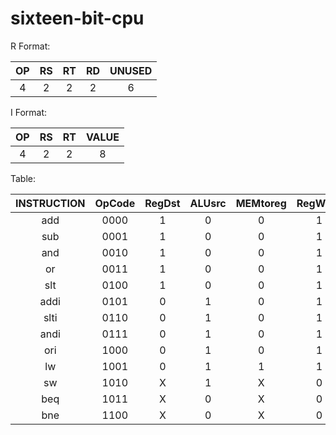 # sixteen-bit-cpu

R Format:

**OP**|**RS**|**RT**|**RD**|**UNUSED**
:-----:|:-----:|:-----:|:-----:|:-----:
4|2|2|2|6

I Format:

**OP**|**RS**|**RT**|**VALUE**
:-----:|:-----:|:-----:|:-----:
4|2|2|8

Table:

**INSTRUCTION**|**OpCode**|**RegDst**|**ALUsrc**|**MEMtoreg**|**RegWrite**|**MemWrite**|**Beq**|**Bne**|**ALUctl**
:-----:|:-----:|:-----:|:-----:|:-----:|:-----:|:-----:|:-----:|:-----:|:-----:
add|0000|1|0|0|1|0|0|0|010
sub|0001|1|0|0|1|0|0|0|110
and|0010|1|0|0|1|0|0|0|000
or|0011|1|0|0|1|0|0|0|001
slt|0100|1|0|0|1|0|0|0|111
addi|0101|0|1|0|1|0|0|0|010
slti|0110|0|1|0|1|0|0|0|111
andi|0111|0|1|0|1|0|0|0|000
ori|1000|0|1|0|1|0|0|0|001
lw|1001|0|1|1|1|0|0|0|010
sw|1010|X|1|X|0|1|0|0|010
beq|1011|X|0|X|0|0|1|0|110
bne|1100|X|0|X|0|0|0|1|110
